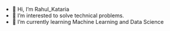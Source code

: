 - 👋 Hi, I’m Rahul_Kataria
- 👀 I’m interested to solve technical problems.
- 🌱 I’m currently learning Machine Learning and Data Science
